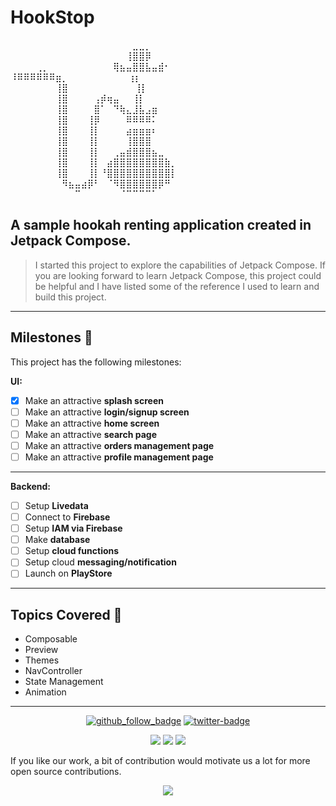 # HookStop 
<p class="has-line-data" data-line-start="0" data-line-end="15">⠀⠀⠀⠀⠀⠀⠀⠀⠀⠀⠀⠀⠀⠀⠀⠀⠀⠀⠀⣀⣀⡀⠀⠀⠀⠀<br>
⠀⠀⠀⠀⠀⠀⠀⠀⠀⠀⠀⠀⠀⠀⠀⠀⠀⠀⢸⣿⣿⡿⠀⠀⠀⠀<br>
⠀⠀⠀⠀⢀⡀⠀⠀⠀⠀⠀⠀⠀⠀⠀⠀⢿⣦⣤⣿⣿⣧⣤⣾⠂⠀<br>
⠸⠿⠿⠿⠿⠿⠿⣶⡀⠀⠀⠀⠀⠀⠀⠀⠀⠀ ⢰⡆⠀⠀⠀⠀⠀<br>
⠀⠀⠀⠀⠀⠀⠀⢸⣿⠀⠀⠀⠀⠀⠀⠀⠀⠀⠀ ⢸⡇⠀⠀⠀⠀⠀<br>
⠀⠀⠀⠀⠀⠀⠀⢸⣿⠀⠀⠀⠀⢠⡾⢶⣤⠀⠀⢸⡇⠀⠀⠀⠀⠀<br>
⠀⠀⠀⠀⠀⠀⠀⢸⣿⠀⠀⠀⠀⣿⠁⠀⠙⢷⣄⣸⣧⣠⣶⠀⠀⠀<br>
⠀⠀⠀⠀⠀⠀⠀⢸⣿⠀⠀⠀⢸⡿⠀⠀⠀⠀⠿⠿⠿⠿⠅⠀⠀⠀<br>
⠀⠀⠀⠀⠀⠀⠀⢸⣿⠀⠀⠀⢸⡇⠀⠀⠀⠀⣴⣶⣶⣶⠆⠀⠀⠀<br>
⠀⠀⠀⠀⠀⠀⠀⢸⣿⠀⠀⠀⢸⡇⠀⠀⠀⠀⢸⣿⣿⣿⠀⠀⠀⠀<br>
⠀⠀⠀⠀⠀⠀⠀⢸⣿⠀⠀⠀⢸⡇⠀⠀⢀⣤⣾⣿⣿⣿⣦⣀⠀⠀<br>
⠀⠀⠀⠀⠀⠀⠀⢸⣿⠀⠀⠀⢸⡇⠀⣴⣿⣿⣿⣿⣿⣿⣿⣿⣷⡀<br>
⠀⠀⠀⠀⠀⠀⠀⢸⣿⠀⠀⠀⢸⡇⠘⣿⣿⣿⣿⣿⣿⣿⣿⣿⣿⡇<br>
⠀⠀⠀⠀⠀⠀⠀⠀⠻⣦⣤⣴⡿⠃⠀⠈⠻⣿⣿⣿⣿⣿⣿⡿⠛⠀<br>
⠀⠀⠀⠀⠀⠀⠀⠀⠀⠀⠉⠀⠀⠀⠀⠀⠀⠈⠉⠉⠉⠉⠁⠀⠀⠀</p>

A sample hookah renting application created in Jetpack Compose.
---
> I started this project to explore the capabilities of Jetpack Compose. If you are looking forward to learn Jetpack Compose, this project could be helpful and I have listed some of the reference I used to learn and build this project.
---
## Milestones 🚩
This project has the following milestones:

**UI:**
- [x] Make an attractive **splash screen**
- [ ] Make an attractive **login/signup screen**
- [ ] Make an attractive **home screen**
- [ ] Make an attractive **search page**
- [ ] Make an attractive **orders management page**
- [ ] Make an attractive **profile management page**
- ---

**Backend:**
- [ ] Setup **Livedata**
- [ ] Connect to **Firebase**
- [ ] Setup **IAM via Firebase**
- [ ] Make **database**
- [ ] Setup **cloud functions**
- [ ] Setup cloud **messaging/notification**
- [ ] Launch on **PlayStore**

---

## Topics Covered 📖
- Composable
- Preview
- Themes
- NavController
- State Management
- Animation

---
<p align="center">
<a href="https://github.com/amannirala13?tab=followers"><img alt = "github_follow_badge" src="https://img.shields.io/github/followers/amannirala13?label=Follow&style=social"/></a>
<a href = "https://twitter.com/AmanNirala13"><img alt="twitter-badge" src="https://img.shields.io/twitter/follow/amannirala13?label=Follow%20us&style=social"/></a>
</p>

<p align="center">
<a href="https://www.facebook.com/amannirala13"><img src="https://img.shields.io/badge/Follow-Facebook-RoyalBlue"/></a>
<a href="https://www.linkedin.com/in/amannirala13"><img src="https://img.shields.io/badge/Follow-LinkedIn-Blue"/></a>
<a href="https://www.researchgate.net/profile/Aman_Nirala"><img src="https://img.shields.io/badge/Follow-Research Gate-DeepSkyBlue"/></a>

</p>

If you like our work, a bit of contribution would motivate us a lot for more open source contributions.

<p align="center">
<a href="https://www.paypal.me/amannirala13"><img src="https://img.shields.io/badge/Donate-Paypal-blue?style=for-the-badge"></a>
</p>
